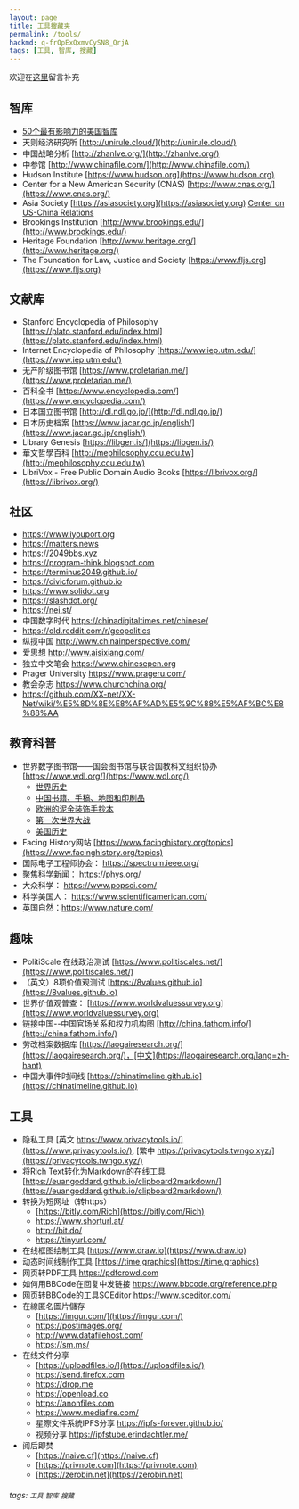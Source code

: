 ```yaml
---
layout: page
title: 工具搜藏夹
permalink: /tools/
hackmd: q-frOpExQxmvCySN8_QrjA
tags: [工具, 智库, 搜藏]
---
```


欢迎在[这里](https://hackmd.io/q-frOpExQxmvCySN8_QrjA?view)留言补充  

## 智库
* [50个最有影响力的美国智库](https://thebestschools.org/features/most-influential-think-tanks/)
* 天则经济研究所 [http://unirule.cloud/](http://unirule.cloud/)
* 中国战略分析 [http://zhanlve.org/](http://zhanlve.org/)
* 中参馆 [http://www.chinafile.com/](http://www.chinafile.com/)
* Hudson Institute [https://www.hudson.org](https://www.hudson.org)
* Center for a New American Security (CNAS) [https://www.cnas.org/](https://www.cnas.org/)
* Asia Society [https://asiasociety.org](https://asiasociety.org) [Center on US-China Relations](https://asiasociety.org/center-us-china-relations)
* Brookings Institution [http://www.brookings.edu/](http://www.brookings.edu/)
* Heritage Foundation [http://www.heritage.org/](http://www.heritage.org/)
* The Foundation for Law, Justice and Society [https://www.fljs.org](https://www.fljs.org)

## 文献库
* Stanford Encyclopedia of Philosophy [https://plato.stanford.edu/index.html](https://plato.stanford.edu/index.html)
* Internet Encyclopedia of Philosophy [https://www.iep.utm.edu/](https://www.iep.utm.edu/)
* 无产阶级图书馆 [https://www.proletarian.me/](https://www.proletarian.me/)
* 百科全书 [https://www.encyclopedia.com/](https://www.encyclopedia.com/)
* 日本国立图书馆 [http://dl.ndl.go.jp/](http://dl.ndl.go.jp/) 
* 日本历史档案 [https://www.jacar.go.jp/english/](https://www.jacar.go.jp/english/) 
* Library Genesis [https://libgen.is/](https://libgen.is/) 
* 華文哲學百科 [http://mephilosophy.ccu.edu.tw](http://mephilosophy.ccu.edu.tw)
* LibriVox - Free Public Domain Audio Books [https://librivox.org/](https://librivox.org/)

## 社区
* https://www.iyouport.org
* https://matters.news
* https://2049bbs.xyz
* https://program-think.blogspot.com
* https://terminus2049.github.io/
* https://civicforum.github.io
* https://www.solidot.org
* https://slashdot.org/
* https://nei.st/
* 中国数字时代 https://chinadigitaltimes.net/chinese/
* https://old.reddit.com/r/geopolitics
* 纵揽中国 http://www.chinainperspective.com/
* 爱思想 http://www.aisixiang.com/
* 独立中文笔会 https://www.chinesepen.org
* Prager University https://www.prageru.com/
* 教会杂志 https://www.churchchina.org/
* https://github.com/XX-net/XX-Net/wiki/%E5%8D%8E%E8%AF%AD%E5%9C%88%E5%AF%BC%E8%88%AA

## 教育科普
* 世界数字图书馆——国会图书馆与联合国教科文组织协办 [https://www.wdl.org/](https://www.wdl.org/)
    * [世界历史](https://www.wdl.org/zh/sets/world-history/timeline/)
    * [中国书籍、手稿、地图和印刷品](https://www.wdl.org/zh/sets/chinese-literature/timeline/)
    * [欧洲的泥金装饰手抄本](https://www.wdl.org/zh/sets/illuminated-manuscripts/timeline.new/)
    * [第一次世界大战](https://www.wdl.org/zh/sets/world-war-i/timeline.new/)
    * [美国历史](https://www.wdl.org/zh/sets/us-history/timeline/)
* Facing History网站 [https://www.facinghistory.org/topics](https://www.facinghistory.org/topics)
* 国际电子工程师协会： https://spectrum.ieee.org/
* 聚焦科学新闻： https://phys.org/
* 大众科学： https://www.popsci.com/
* 科学美国人： https://www.scientificamerican.com/ 
* 英国自然：https://www.nature.com/


## 趣味
* PolitiScale 在线政治测试 [https://www.politiscales.net/](https://www.politiscales.net/)
* （英文）8项价值观测试 [https://8values.github.io](https://8values.github.io)
* 世界价值观普查： [https://www.worldvaluessurvey.org](https://www.worldvaluessurvey.org)
* 链接中国--中国官场关系和权力机构图 [http://china.fathom.info/](http://china.fathom.info/)
* 劳改档案数据库 [https://laogairesearch.org/](https://laogairesearch.org/)，[中文](https://laogairesearch.org/lang=zh-hant) 
* 中国大事件时间线 [https://chinatimeline.github.io](https://chinatimeline.github.io)


## 工具
* 隐私工具 [英文 https://www.privacytools.io/](https://www.privacytools.io/), [繁中 https://privacytools.twngo.xyz/](https://privacytools.twngo.xyz/)
* 将Rich Text转化为Markdown的在线工具 [https://euangoddard.github.io/clipboard2markdown/](https://euangoddard.github.io/clipboard2markdown/)
* 转换为短网址（转https）
    * [https://bitly.com/Rich](https://bitly.com/Rich) 
    * https://www.shorturl.at/
    * http://bit.do/
    * https://tinyurl.com/
* 在线框图绘制工具 [https://www.draw.io](https://www.draw.io)
* 动态时间线制作工具 [https://time.graphics](https://time.graphics)
* 网⻚转PDF工具 https://pdfcrowd.com
* 如何用BBCode在回复中发链接 https://www.bbcode.org/reference.php
* 网⻚转BBCode的工具SCEditor https://www.sceditor.com/
* 在線匿名圖片儲存
    * [https://imgur.com/](https://imgur.com/)
    * https://postimages.org/
    * http://www.datafilehost.com/
    * https://sm.ms/
* 在线文件分享
    * [https://uploadfiles.io/](https://uploadfiles.io/)
    * https://send.firefox.com
    * https://drop.me
    * https://openload.co
    * https://anonfiles.com 
    * https://www.mediafire.com/
    * 星際文件系統IPFS分享 https://ipfs-forever.github.io/
    * 视频分享 https://ipfstube.erindachtler.me/
* 阅后即焚
    * [https://naive.cf](https://naive.cf) 
    * [https://privnote.com](https://privnote.com)
    * [https://zerobin.net](https://zerobin.net)

###### tags: `工具` `智库` `搜藏`